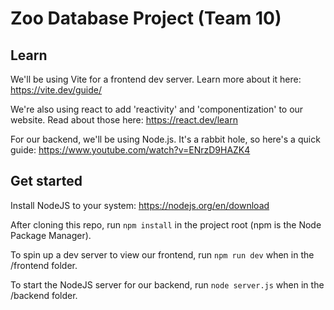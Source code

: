 # Zoo Database Project (Team 10)

## Learn

We'll be using Vite for a frontend dev server. Learn more about it here:
<https://vite.dev/guide/>

We're also using react to add 'reactivity' and 'componentization' to our website. Read about those here:
<https://react.dev/learn>

For our backend, we'll be using Node.js. It's a rabbit hole, so here's a quick guide:
<https://www.youtube.com/watch?v=ENrzD9HAZK4>

## Get started

Install NodeJS to your system: <https://nodejs.org/en/download>

After cloning this repo, run `npm install` in the project root (npm is the Node Package Manager).

To spin up a dev server to view our frontend, run `npm run dev` when in the /frontend folder.

To start the NodeJS server for our backend, run `node server.js` when in the /backend folder.
